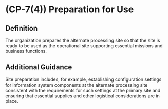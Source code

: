 
# (CP-7(4)) Preparation for Use

## Definition

The organization prepares the alternate processing site so that the site is ready to be used as the operational site supporting essential missions and business functions.

## Additional Guidance

Site preparation includes, for example, establishing configuration settings for information system components at the alternate processing site consistent with the requirements for such settings at the primary site and ensuring that essential supplies and other logistical considerations are in place.
